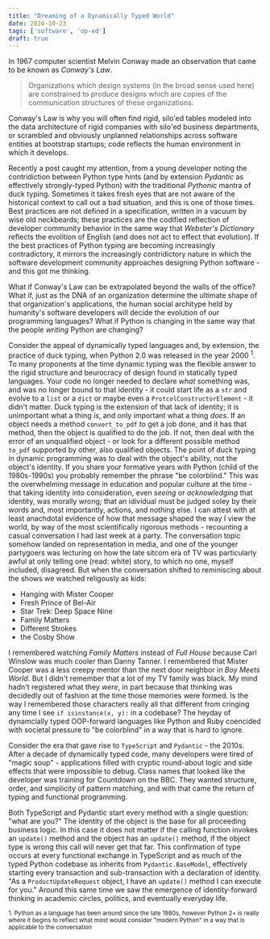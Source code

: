 ```yaml
---
title: "Dreaming of a Dynamically Typed World"
date: 2024-10-23
tags: ['software', 'op-ed']
draft: true
---
```

In 1967 computer scientist Melvin Conway made an observation that came to be known as _Conway's Law_.
> Organizations which design systems (in the broad sense used here) are constrained to produce designs which are copies of the communication structures of these organizations.

Conway's Law is why you will often find rigid, silo'ed tables modeled into the data architecture of rigid companies with silo'ed business departments, or scrambled and obviously unplanned relationships across software entities at bootstrap startups; code reflects the human environment in which it develops.

Recently a post caught my attention, from a young developer noting the contridiction between Python type hints (and by extension _Pydantic_ as effectively strongly-typed Python) with the traditional _Pythonic_ mantra of duck typing. Sometimes it takes fresh eyes that are not aware of the historical context to call out a bad situation, and this is one of those times. Best practices are not defined in a specification, written in a vacuum by wise old neckbeards; these practices are the codified reflection of developer community behavior in the same way that _Webster's Dictionary_ reflects the evolition of English (and does not act to effect that evolution). If the best practices of Python typing are becoming increasingly contradictory, it mirrors the increasingly contridictory nature in which the software development community approaches designing Python software - and this got me thinking. 

What if Conway's Law can be extrapolated beyond the walls of the office? What if, just as the DNA of an organization determine the ultimate shape of that organization's applications, the human social architype held by humanity's software developers will decide the evolution of our programming languages? What if Python is changing in the same way that the people _writing_ Python are changing? 

Consider the appeal of dynamically typed languages and, by extension, the practice of duck typing, when Python 2.0 was released in the year 2000 <sup>1</sup>. 
To many proponents at the time dynamic typing was the flexible answer to the rigid structure and beurocracy of design found in statically typed languages. Your code no longer needed to declare _what_ something was, and was no longer bound to that identity - it could start life as a `str` and evolve to a `list` or a `dict` or maybe even a `ProtcolConstructorElement` - it didn't matter. Duck typing is the extension of that lack of identity; it is unimportant what a thing _is_, and only important what a thing _does_. If an object needs a method `convert_to_pdf` to get a job done, and it has that method, then the object is qualified to do the job. If not, then deal with the error of an unqualified object - or look for a different possible method `to_pdf` supported by other, also qualified objects. The point of duck typing in dynamic programming was to deal with the object's ability, not the object's identity. 
If you share your formative years with Python (child of the 1980s-1990s) you probably remember the phrase "be colorblind." This was the overwhelming message in education and popular culture at the time - that taking identity into consideration, even _seeing_ or _acknowledging_ that identity, was morally wrong; that an idividual must be judged soley by their words and, most importantly, actions, and nothing else. I can attest with at least anachdotal evidence of how that message shaped the way I view the world, by way of the most scientifically rigorous methods - recounting a casual conversation I had last week at a party. The conversation topic somehow landed on representation in media, and one of the younger partygoers was lecturing on how the late sitcom era of TV was particularly awful at only telling one (read: white) story, to which no one, myself included, disagreed. But when the conversation shifted to reminiscing about the shows we watched religously as kids:
 
* Hanging with Mister Cooper
* Fresh Prince of Bel-Air
* Star Trek: Deep Space Nine
* Family Matters
* Different Strokes
* the Cosby Show 

I remembered watching _Family Matters_ instead of _Full House_ because Carl Winslow was much cooler than Danny Tanner. I remembered that Mister Cooper was a less creepy mentor than the next door neighbor in _Boy Meets World_. But I didn't remember that a lot of my TV family was black. My mind hadn't registered what they _were_, in part because that thinking was decidedly out of fashion at the time those memories were formed. Is the way I remembered those characters really all that different from cringing any time I see `if isinstance(x, y):`  in a codebase? The heyday of dynamcially typed OOP-forward languages like Python and Ruby coencided with societal pressure to "be colorblind" in a way that is hard to ignore.

Consider the era that gave rise to `TypeScript` and `Pydantic` - the 2010s. After a decade of dynamically typed code, many developers were tired of "magic soup" - applications filled with cryptic round-about logic and side effects that were impossible to debug. Class names that looked like the developer was training for Countdown on the BBC. They wanted structure, order, and simplicity of pattern matching, and with that came the return of typing and functional programming. 

Both TypeScript and Pydantic start every method with a single question: "what are you?" The identity of the object is the base for all proceeding business logic. In this case it does not matter if the calling function invokes an `update()` method and the object has an `update()` method, if the object type is wrong this call will never get that far. This confirmation of type occurs at every functional exchange in TypeScript and as much of the typed Python codebase as inherits from `Pydantic.BaseModel`, effectively starting every transaction and sub-transaction with a declaration of identity. "As a `ProductUpdateRequest` object, I have an `update()` method I can execute for you." 
Around this same time we saw the emergence of identity-forward thinking in academic circles, politics, and eventually everyday life. 



<sub>1. Python as a language has been around since the late 1980s, however Python 2+ is really where it begins to reflect what most would consider "modern Python" in a way that is applicable to the conversation</sub>
<!--stackedit_data:
eyJoaXN0b3J5IjpbLTE1NDY1MzQ3MSwtMTM0ODg4NTIwNCwtMj
E3NTY3NjU0LDE3MzI5NzAwNTQsMjAxNjYxMjI1NCwyMDE2NjEy
MjU0LDU3NjY0Nzg5MCwtNjkzNjA3NjEwLDEwOTA1NTAyMzhdfQ
==
-->